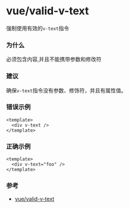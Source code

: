 # vue/valid-v-text

强制使用有效的`v-text`指令

### 为什么

必须包含内容,并且不能携带参数和修改符

### 建议

确保`v-text`指令没有参数、修饰符，并且有属性值。

### 错误示例

```vue
<template>
  <div v-text />
</template>
```

### 正确示例

```vue
<template>
  <div v-text="foo" />
</template>
```

### 参考

- [vue/valid-v-text](https://eslint.vuejs.org/rules/valid-v-text.html)
